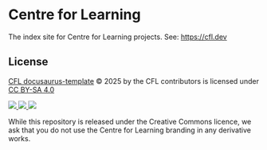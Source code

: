 # Centre for Learning

The index site for Centre for Learning projects. See: <https://cfl.dev>

## License

<a href="https://codeberg.org/cfl/docusaurus-template">CFL
docusaurus-template</a> © 2025 by the CFL contributors is licensed
under <a href="https://creativecommons.org/licenses/by-sa/4.0/">CC BY-SA 4.0</a>

<a href="https://creativecommons.org/licenses/by-sa/4.0/">
<img src="https://mirrors.creativecommons.org/presskit/icons/cc.svg">
<img src="https://mirrors.creativecommons.org/presskit/icons/by.svg">
<img src="https://mirrors.creativecommons.org/presskit/icons/sa.svg">
</a>

While this repository is released under the Creative Commons licence, we ask
that you do not use the Centre for Learning branding in any derivative works.

